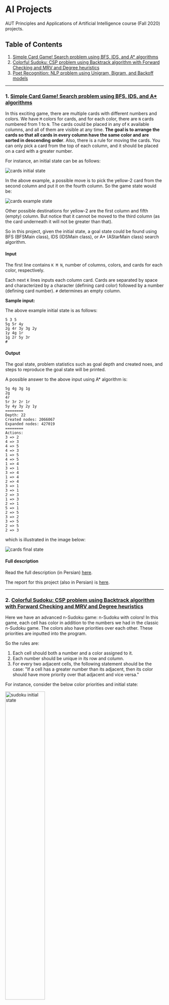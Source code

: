 # AI Projects

AUT Principles and Applications of Artificial Intelligence course (Fall 2020) projects.



## Table of Contents

1. [Simple Card Game! Search problem using BFS, IDS, and A* algorithms](#1-simple-card-game-search-problem-using-bfs-ids-and-a-algorithms)
2. [Colorful Sudoku: CSP problem using Backtrack algorithm with Forward Checking and MRV and Degree heuristics](#2-colorful-sudoku-csp-problem-using-backtrack-algorithm-with-forward-checking-and-mrv-and-degree-heuristics)
3. [Poet Recognition: NLP problem using Unigram, Bigram, and Backoff models](#3-poet-recognition-nlp-problem-using-unigram-bigram-and-backoff-models)



------

### 1. [Simple Card Game! Search problem using BFS, IDS, and A* algorithms](https://github.com/radinshayanfar/AI_Projects/tree/master/PRJ1_PRJ2/src/main/java/prj1)

In this exciting game, there are multiple cards with different numbers and colors. We have `M` colors for cards, and for each color, there are `N` cards numbered from 1 to `N`. The cards could be placed in any of `K` available columns, and all of them are visible at any time. **The goal is to arrange the cards so that all cards in every column have the same color and are sorted in descending order**. Also, there is a rule for moving the cards. You can only pick a card from the top of each column, and it should be placed on a card with a greater number.

For instance, an initial state can be as follows:

![cards initial state](./images/prj1_initial.svg)

In the above example, a possible move is to pick the yellow-2 card from the second column and put it on the fourth column. So the game state would be:

![cards example state](./images/prj1_example.svg)

Other possible destinations for yellow-2 are the first column and fifth (empty) column. But notice that it cannot be moved to the third column (as the card underneath it will not be greater than that).

So in this project, given the initial state, a goal state could be found using BFS (BFSMain class), IDS (IDSMain class), or A* (AStarMain class) search algorithm.

#### Input

The first line contains `K M N`, number of columns, colors, and cards for each color, respectively.

Each next `K` lines inputs each column card. Cards are separated by space and characterized by a character (defining card color) followed by a number (defining card number). `#` determines an empty column.

**Sample input:**

The above example initial state is as follows:

```
5 3 5
5g 5r 4y
2g 4r 3y 3g 2y
1y 4g 1r
1g 2r 5y 3r
#
```

#### Output

The goal state, problem statistics such as goal depth and created noes, and steps to reproduce the goal state will be printed.

A possible answer to the above input using A* algorithm is:

```
5g 4g 3g 1g
2g
4r
5r 3r 2r 1r
5y 4y 3y 2y 1y
========
Depth: 22
Created nodes: 2066067
Expanded nodes: 427019
========
Actions:
3 => 2
4 => 3
4 => 5
4 => 3
1 => 5
4 => 5
1 => 4
3 => 1
3 => 4
1 => 4
2 => 4
3 => 1
3 => 1
2 => 3
1 => 3
2 => 1
5 => 1
2 => 5
3 => 2
3 => 5
2 => 5
2 => 3
```

which is illustrated in the image below:

![cards final state](./images/prj1_final.svg)



#### Full description

Read the full description (in Persian) [here](https://github.com/radinshayanfar/AI_Projects/blob/master/instructions/AI_P1.pdf).

The report for this project (also in Persian) is [here](https://github.com/radinshayanfar/AI_Projects/blob/master/report/prj1/report.pdf).



------

### 2. [Colorful Sudoku: CSP problem using Backtrack algorithm with Forward Checking and MRV and Degree heuristics](https://github.com/radinshayanfar/AI_Projects/tree/master/PRJ1_PRJ2/src/main/java/prj2)

Here we have an advanced n-Sudoku game: n-Sudoku with colors! In this game, each cell has color in addition to the numbers we had in the classic n-Sudoku game. The colors also have priorities over each other. These priorities are inputted into the program.

So the rules are:

1. Each cell should both a number and a color assigned to it.
2. Each number should be unique in its row and column.
3. For every two adjacent cells, the following statement should be the case: "If a cell has a greater number than its adjacent, then its color should have more priority over that adjacent and vice versa."

For instance, consider the below color priorities and initial state:

<img src="./images/prj2_initial.svg" alt="sudoku initial state" width="50%" />

**Red > Green > Blue > Yellow > Purple**



The project tries to solve the problem (formulated as a CSP problem) using Backtrack algorithm with Forward Checking and MRV and Degree heuristics.

#### Input

The first line contains `M N`, number of colors and dimension of table, respectively.

Each next `N` lines inputs each row's cells' numbers and colors. Cells are separated by space and characterized by a number (defining cell number) followed by a character (defining cell number). `#` determines an empty column. We use `*` to denote a cell with no number and `#` to denote a cell with no color.

**Sample input**

The above example initial state is as follows:

```
5 3
r g b y p
1# *b *#
*# 3r *#
*g 1# *#
```

#### Output

The solved game (if possible) will be printed out.

A possible answer to the above input using A* algorithm is:

```
1y 2b 3g
2b 3r 1y
3g 1y 2g
```

which is illustrated in the image below:

<img src="./images/prj2_full.svg" alt="sudoku full state" width="50%" />



#### Full description

Read the full description (in Persian) [here](https://github.com/radinshayanfar/AI_Projects/blob/master/instructions/AI_P2.pdf).

The report for this project (also in Persian) is [here](https://github.com/radinshayanfar/AI_Projects/blob/master/report/prj2/report.pdf).



------

### 3. [Poet Recognition: NLP problem using Unigram, Bigram, and Backoff models](https://github.com/radinshayanfar/AI_Projects/blob/master/prj3/prj3.ipynb)

In this NLP problem, given a line from Ferdowsi, Hafez, or Molana (three famous Iranian poets), the aim was to predict that line's author. To achieve this goal, a Unigram and a Bigram model trained on a train set with over 24 thousand lines of poems written by these three poets. Also, the following Backoff model was used for smoothing:

<img src="http://www.sciweavers.org/download/Tex2Img_1613080437.png" width="475" height="98" >


#### Full description

Read the full description (in Persian) [here](https://github.com/radinshayanfar/AI_Projects/blob/master/instructions/AI_P3.pdf).